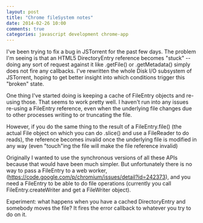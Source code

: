 ```yaml
---
layout: post
title: "Chrome fileSystem notes"
date: 2014-02-26 10:00
comments: true
categories: javascript development chrome-app
---
```


I've been trying to fix a bug in JSTorrent for the past few days. The
problem I'm seeing is that an HTML5 DirectoryEntry reference becomes
"stuck" -- doing any sort of request against it like .getFile() or
.getMetadata() simply does not fire any callbacks. I've rewritten the
whole Disk I/O subsystem of JSTorrent, hoping to get better insight
into which conditions trigger this "broken" state.

One thing I've started doing is keeping a cache of FileEntry objects
and re-using those. That seems to work pretty well. I haven't run into
any issues re-using a FileEntry reference, even when the underlying
file changes due to other processes writing to or truncating the file.

However, if you do the same thing to the result of a FileEntry.file()
(the actual File object on which you can do .slice() and use a
FileReader to do reads), the reference becomes invalid once the
underlying file is modified in any way (even "touch"ing the file will
make the file reference invalid)

Originally I wanted to use the synchronous versions of all these APIs
because that would have been much simpler. But unfortunately there is
no way to pass a FileEntry to a web worker,
(https://code.google.com/p/chromium/issues/detail?id=242373), and you
need a FileEntry to be able to do file operations (currently you call
FileEntry.createWriter and get a FileWriter object).

Experiment: what happens when you have a cached DirectoryEntry and
somebody moves the file? It fires the error callback to whatever you
try to do on it.